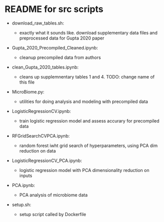 # README for src scripts

* download_raw_tables.sh:
	- exactly what it sounds like. download supplementary data files and preprocessed data for Gupta 2020 paper
* Gupta_2020_Precompiled_Cleaned.ipynb:
	- cleanup precompiled data from authors
* clean_Gupta_2020_tables.ipynb:
	- cleans up supplemnentary tables 1 and 4. TODO: change name of this file

* MicroBiome.py:
	- utilities for doing analysis and modeling with precompiled data
* LogisticRegressionCV.ipynb:
	- train logistic regression model and assess accurary for precompiled data
* RFGridSearchCVPCA.ipynb:
	- random forest iwht grid search of hyperparameters, using PCA dim reduction on data
* LogisticRegressionCV_PCA.ipynb:
	- logistic regression model with PCA dimensionality reduction on inputs
* PCA.ipynb:
	- PCA analysis of microbiome data

* setup.sh:
	- setup script called by Dockerfile
